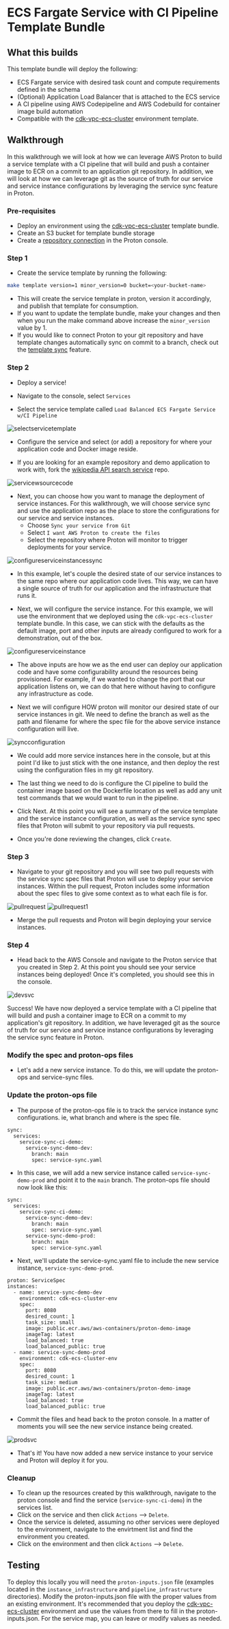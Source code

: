 # ECS Fargate Service with CI Pipeline Template Bundle

## What this builds

This template bundle will deploy the following:

- ECS Fargate service with desired task count and compute requirements defined in the schema
- (Optional) Application Load Balancer that is attached to the ECS service
- A CI pipeline using AWS Codepipeline and AWS Codebuild for container image build automation
- Compatible with the [cdk-vpc-ecs-cluster](../../../environment-templates/cdk-vpc-ecs-cluster) environment template.

## Walkthrough

In this walkthrough we will look at how we can leverage AWS Proton to build a service template with a CI pipeline that will build and push a container image to ECR on a commit to an application git repository.
In addition, we will look at how we can leverage git as the source of truth for our service and service instance configurations by leveraging the service sync feature in Proton.

### Pre-requisites

- Deploy an environment using the [cdk-vpc-ecs-cluster](../../../environment-templates/cdk-vpc-ecs-cluster) template bundle.
- Create an S3 bucket for template bundle storage
- Create a [repository connection](https://docs.aws.amazon.com/proton/latest/userguide/ag-create-repo.html) in the Proton console.

### Step 1

- Create the service template by running the following:

```bash
make template version=1 minor_version=0 bucket=<your-bucket-name>
```

- This will create the service template in proton, version it accordingly, and publish that template for consumption.
- If you want to update the template bundle, make your changes and then when you run the make command above increase the `minor_version` value by 1.
- If you would like to connect Proton to your git repository and have template changes automatically sync on commit to a branch, check out the [template sync](https://docs.aws.amazon.com/proton/latest/userguide/ag-template-sync-configs.html) feature.

### Step 2

- Deploy a service!

- Navigate to the console, select `Services`

- Select the service template called `Load Balanced ECS Fargate Service w/CI Pipeline`

![selectservicetemplate](./images/selectervicetemplate.png)

- Configure the service and select (or add) a repository for where your application code and Docker image reside.

- If you are looking for an example repository and demo application to work with, fork the [wikipedia API search service](https://github.com/adamjkeller/wikipedia-api) repo.

![servicewsourcecode](./images/servicewsourcecode.png)

- Next, you can choose how you want to manage the deployment of service instances.
  For this walkthrough, we will choose service sync and use the application repo as the place to store the configurations for our service and service instances.
  - Choose `Sync your service from Git`
  - Select `I want AWS Proton to create the files`
  - Select the repository where Proton will monitor to trigger deployments for your service.

![configureserviceinstancessync](./images/configureserviceinstancessync.png)

- In this example, let's couple the desired state of our service instances to the same repo where our application code lives. This way, we can have a single source of truth for our application and the infrastructure that runs it.

- Next, we will configure the service instance. For this example, we will use the environment that we deployed using the `cdk-vpc-ecs-cluster` template bundle.
  In this case, we can stick with the defaults as the default image, port and other inputs are already configured to work for a demonstration, out of the box.

![configureserviceinstance](./images/configureinstance.png)

- The above inputs are how we as the end user can deploy our application code and have some configurability around the resources being provisioned. For example, if we wanted to change the port that our application listens on, we can do that here without having to configure any infrastructure as code.

- Next we will configure HOW proton will monitor our desired state of our service instances in git.
  We need to define the branch as well as the path and filename for where the spec file for the above service instance configuration will live.

![syncconfiguration](./images/syncconfiguration.png)

- We could add more service instances here in the console, but at this point I'd like to just stick with the one instance, and then deploy the rest using the configuration files in my git repository.

- The last thing we need to do is configure the CI pipeline to build the container image based on the Dockerfile location as well as add any unit test commands that we would want to run in the pipeline.

- Click Next.
  At this point you will see a summary of the service template and the service instance configuration, as well as the service sync spec files that Proton will submit to your repository via pull requests.

- Once you're done reviewing the changes, click `Create`.

### Step 3

- Navigate to your git repository and you will see two pull requests with the service sync spec files that Proton will use to deploy your service instances.
  Within the pull request, Proton includes some information about the spec files to give some context as to what each file is for.

![pullrequest](./images/pullrequest.png)
![pullrequest1](./images/pullrequest1.png)

- Merge the pull requests and Proton will begin deploying your service instances.

### Step 4

- Head back to the AWS Console and navigate to the Proton service that you created in Step 2.
  At this point you should see your service instances being deployed!
  Once it's completed, you should see this in the console.

![devsvc](./images/devsvc.png)

Success! We have now deployed a service template with a CI pipeline that will build and push a container image to ECR on a commit to my application's git repository. In addition, we have leveraged git as the source of truth for our service and service instance configurations by leveraging the service sync feature in Proton.

### Modify the spec and proton-ops files

- Let's add a new service instance.
  To do this, we will update the proton-ops and service-sync files.

### Update the proton-ops file

- The purpose of the proton-ops file is to track the service instance sync configurations. ie, what branch and where is the spec file.

```
sync:
  services:
    service-sync-ci-demo:
      service-sync-demo-dev:
        branch: main
        spec: service-sync.yaml
```

- In this case, we will add a new service instance called `service-sync-demo-prod` and point it to the `main` branch.
  The proton-ops file should now look like this:

```
sync:
  services:
    service-sync-ci-demo:
      service-sync-demo-dev:
        branch: main
        spec: service-sync.yaml
      service-sync-demo-prod:
        branch: main
        spec: service-sync.yaml
```

- Next, we'll update the service-sync.yaml file to include the new service instance, `service-sync-demo-prod`.

```
proton: ServiceSpec
instances:
  - name: service-sync-demo-dev
    environment: cdk-ecs-cluster-env
    spec:
      port: 8080
      desired_count: 1
      task_size: small
      image: public.ecr.aws/aws-containers/proton-demo-image
      imageTag: latest
      load_balanced: true
      load_balanced_public: true
  - name: service-sync-demo-prod
    environment: cdk-ecs-cluster-env
    spec:
      port: 8080
      desired_count: 1
      task_size: medium
      image: public.ecr.aws/aws-containers/proton-demo-image
      imageTag: latest
      load_balanced: true
      load_balanced_public: true
```

- Commit the files and head back to the proton console. In a matter of moments you will see the new service instance being created.

![prodsvc](./images/prodcreating.png)

- That's it! You have now added a new service instance to your service and Proton will deploy it for you.

### Cleanup

- To clean up the resources created by this walkthrough, navigate to the proton console and find the service (`service-sync-ci-demo`) in the services list.
- Click on the service and then click `Actions` --> `Delete`.
- Once the service is deleted, assuming no other services were deployed to the environment, navigate to the envirtment list and find the environment you created.
- Click on the environment and then click `Actions` --> `Delete`.

## Testing

To deploy this locally you will need the `proton-inputs.json` file (examples located in the `instance_infrastructure` and `pipeline_infrastructure` directories).
Modify the proton-inputs.json file with the proper values from an existing environment.
It's recommended that you deploy the [cdk-vpc-ecs-cluster](../../../environment-templates/cdk-vpc-ecs-cluster) environment and use the values from there to fill in the proton-inputs.json.
For the service map, you can leave or modify values as needed.
